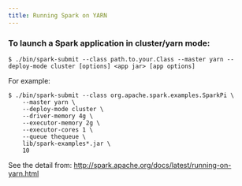 ```yaml
---
title: Running Spark on YARN
---
```

### To launch a Spark application in cluster/yarn mode:
```
$ ./bin/spark-submit --class path.to.your.Class --master yarn --deploy-mode cluster [options] <app jar> [app options]
```

For example:
```
$ ./bin/spark-submit --class org.apache.spark.examples.SparkPi \
    --master yarn \
    --deploy-mode cluster \
    --driver-memory 4g \
    --executor-memory 2g \
    --executor-cores 1 \
    --queue thequeue \
    lib/spark-examples*.jar \
    10
```

See the detail from:
http://spark.apache.org/docs/latest/running-on-yarn.html
